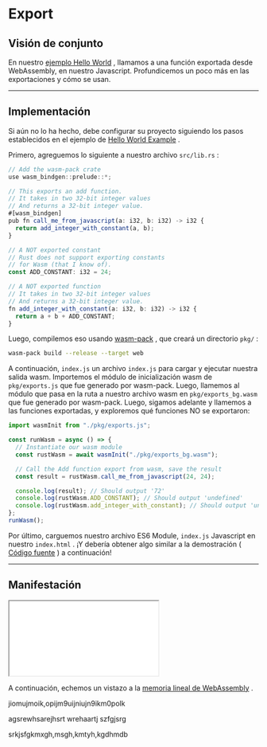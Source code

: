 # Export

## Visión de conjunto

En nuestro [ejemplo Hello World](/example-redirect?exampleName=hello-world) , llamamos a una función exportada desde WebAssembly, en nuestro Javascript. Profundicemos un poco más en las exportaciones y cómo se usan.

---

## Implementación

Si aún no lo ha hecho, debe configurar su proyecto siguiendo los pasos establecidos en el ejemplo de [Hello World Example](/example-redirect?exampleName=hello-world) .

Primero, agreguemos lo siguiente a nuestro archivo `src/lib.rs` :

```typescript
// Add the wasm-pack crate
use wasm_bindgen::prelude::*;

// This exports an add function.
// It takes in two 32-bit integer values
// And returns a 32-bit integer value.
#[wasm_bindgen]
pub fn call_me_from_javascript(a: i32, b: i32) -> i32 {
  return add_integer_with_constant(a, b);
}

// A NOT exported constant
// Rust does not support exporting constants
// for Wasm (that I know of).
const ADD_CONSTANT: i32 = 24;

// A NOT exported function
// It takes in two 32-bit integer values
// And returns a 32-bit integer value.
fn add_integer_with_constant(a: i32, b: i32) -> i32 {
  return a + b + ADD_CONSTANT;
}
```

Luego, compilemos eso usando [wasm-pack](https://github.com/rustwasm/wasm-pack) , que creará un directorio `pkg/` :

```bash
wasm-pack build --release --target web
```

A continuación, `index.js` un archivo `index.js` para cargar y ejecutar nuestra salida wasm. Importemos el módulo de inicialización wasm de `pkg/exports.js` que fue generado por wasm-pack. Luego, llamemos al módulo que pasa en la ruta a nuestro archivo wasm en `pkg/exports_bg.wasm` que fue generado por wasm-pack. Luego, sigamos adelante y llamemos a las funciones exportadas, y exploremos qué funciones NO se exportaron:

```javascript
import wasmInit from "./pkg/exports.js";

const runWasm = async () => {
  // Instantiate our wasm module
  const rustWasm = await wasmInit("./pkg/exports_bg.wasm");

  // Call the Add function export from wasm, save the result
  const result = rustWasm.call_me_from_javascript(24, 24);

  console.log(result); // Should output '72'
  console.log(rustWasm.ADD_CONSTANT); // Should output 'undefined'
  console.log(rustWasm.add_integer_with_constant); // Should output 'undefined'
};
runWasm();
```

Por último, carguemos nuestro archivo ES6 Module, `index.js` Javascript en nuestro `index.html` . ¡Y debería obtener algo similar a la demostración ( [Código fuente](/source-redirect?path=examples/exports/demo/rust) ) a continuación!

---

## Manifestación

<iframe title="Rust Demo" src="/examples/exports/demo/rust/"></iframe>

A continuación, echemos un vistazo a la [memoria lineal de WebAssembly](/example-redirect?exampleName=webassembly-linear-memory) .

jiomujmoik,opijm9uijniujn9ikm0polk

agsrewhsarejhsrt
wrehaartj
szfgjsrg

srkjsfgkmxgh,msgh,kmtyh,kgdhmdb
